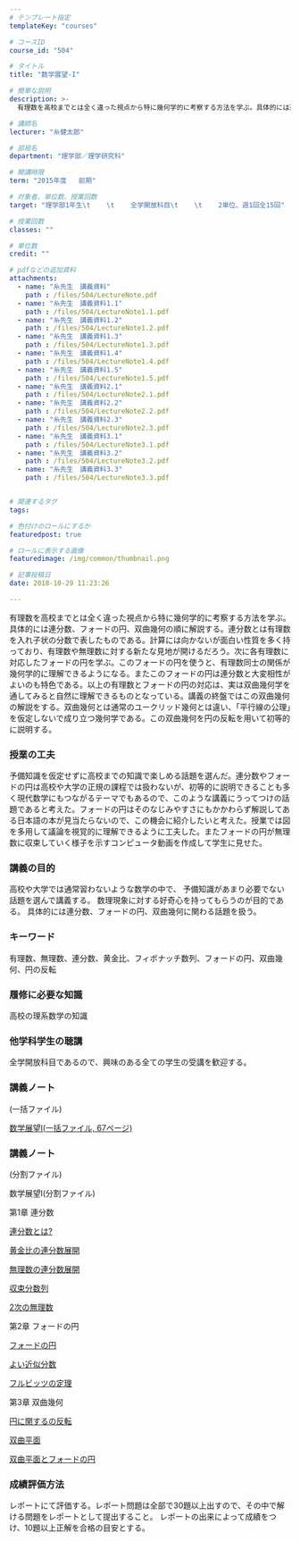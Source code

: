 ```yaml
---
# テンプレート指定
templateKey: "courses"

# コースID
course_id: "504"

# タイトル
title: "数学展望-I"

# 簡単な説明
description: >-
  有理数を高校までとは全く違った視点から特に幾何学的に考察する方法を学ぶ。具体的には連分数、フォードの円、双曲幾何の順に解説する。連分数とは有理数を入れ子状の分数で表したものである。計算には向かないが面...

# 講師名
lecturer: "糸健太郎"

# 部局名
department: "理学部／理学研究科"

# 開講時限
term: "2015年度	前期"

# 対象者、単位数、授業回数
target: "理学部1年生\t    \t    全学開放科目\t    \t    2単位、週1回全15回"

# 授業回数
classes: ""

# 単位数
credit: ""

# pdfなどの追加資料
attachments: 
  - name: "糸先生　講義資料" 
    path : /files/504/LectureNote.pdf
  - name: "糸先生　講義資料1.1" 
    path : /files/504/LectureNote1.1.pdf
  - name: "糸先生　講義資料1.2" 
    path : /files/504/LectureNote1.2.pdf
  - name: "糸先生　講義資料1.3" 
    path : /files/504/LectureNote1.3.pdf
  - name: "糸先生　講義資料1.4" 
    path : /files/504/LectureNote1.4.pdf
  - name: "糸先生　講義資料1.5" 
    path : /files/504/LectureNote1.5.pdf
  - name: "糸先生　講義資料2.1" 
    path : /files/504/LectureNote2.1.pdf
  - name: "糸先生　講義資料2.2" 
    path : /files/504/LectureNote2.2.pdf
  - name: "糸先生　講義資料2.3" 
    path : /files/504/LectureNote2.3.pdf
  - name: "糸先生　講義資料3.1" 
    path : /files/504/LectureNote3.1.pdf
  - name: "糸先生　講義資料3.2" 
    path : /files/504/LectureNote3.2.pdf
  - name: "糸先生　講義資料3.3" 
    path : /files/504/LectureNote3.3.pdf


# 関連するタグ
tags:

# 色付けのロールにするか
featuredpost: true

# ロールに表示する画像
featuredimage: /img/common/thumbnail.png

# 記事投稿日
date: 2018-10-29 11:23:26

---
```

有理数を高校までとは全く違った視点から特に幾何学的に考察する方法を学ぶ。具体的には連分数、フォードの円、双曲幾何の順に解説する。連分数とは有理数を入れ子状の分数で表したものである。計算には向かないが面白い性質を多く持っており、有理数や無理数に対する新たな見地が開けるだろう。次に各有理数に対応したフォードの円を学ぶ。このフォードの円を使うと、有理数同士の関係が幾何学的に理解できるようになる。またこのフォードの円は連分数と大変相性がよいのも特色である。以上の有理数とフォードの円の対応は、実は双曲幾何学を通してみると自然に理解できるものとなっている。講義の終盤ではこの双曲幾何の解説をする。双曲幾何とは通常のユークリッド幾何とは違い、「平行線の公理」を仮定しないで成り立つ幾何学である。この双曲幾何を円の反転を用いて初等的に説明する。
### 授業の工夫

予備知識を仮定せずに高校までの知識で楽しめる話題を選んだ。連分数やフォードの円は高校や大学の正規の課程では扱わないが、初等的に説明できることも多く現代数学にもつながるテーマでもあるので、このような講義にうってつけの話題であると考えた。フォードの円はそのなじみやすさにもかかわらず解説してある日本語の本が見当たらないので、この機会に紹介したいと考えた。授業では図を多用して議論を視覚的に理解できるように工夫した。またフォードの円が無理数に収束していく様子を示すコンピュータ動画を作成して学生に見せた。

### 講義の目的

高校や大学では通常習わないような数学の中で、 予備知識があまり必要でない話題を選んで講義する。 数理現象に対する好奇心を持ってもらうのが目的である。 具体的には連分数、フォードの円、双曲幾何に関わる話題を扱う。 

### キーワード

有理数、無理数、連分数、黄金比、フィボナッチ数列、フォードの円、双曲幾何、円の反転

### 履修に必要な知識

高校の理系数学の知識

### 他学科学生の聴講

全学開放科目であるので、興味のある全ての学生の受講を歓迎する。

### 講義ノート  
(一括ファイル)


[数学展望Ⅰ(一括ファイル, 67ページ)](/files/504/LectureNote.pdf) 

### 講義ノート  
(分割ファイル)

数学展望Ⅰ(分割ファイル)

第1章 連分数


[連分数とは?](/files/504/LectureNote1.1.pdf) 


[黄金比の連分数展開](/files/504/LectureNote1.2.pdf) 


[無理数の連分数展開](/files/504/LectureNote1.3.pdf) 


[収束分数列](/files/504/LectureNote1.4.pdf) 


[2次の無理数](/files/504/LectureNote1.5.pdf) 

第2章 フォードの円


[フォードの円](/files/504/LectureNote2.1.pdf) 


[よい近似分数](/files/504/LectureNote2.2.pdf) 


[フルビッツの定理](/files/504/LectureNote2.3.pdf) 

第3章 双曲幾何


[円に関するの反転](/files/504/LectureNote3.1.pdf) 


[双曲平面](/files/504/LectureNote3.2.pdf) 


[双曲平面とフォードの円](/files/504/LectureNote3.3.pdf) 

### 成績評価方法

レポートにて評価する。レポート問題は全部で30題以上出すので、その中で解ける問題をレポートとして提出すること。 レポートの出来によって成績をつけ、10題以上正解を合格の目安とする。
